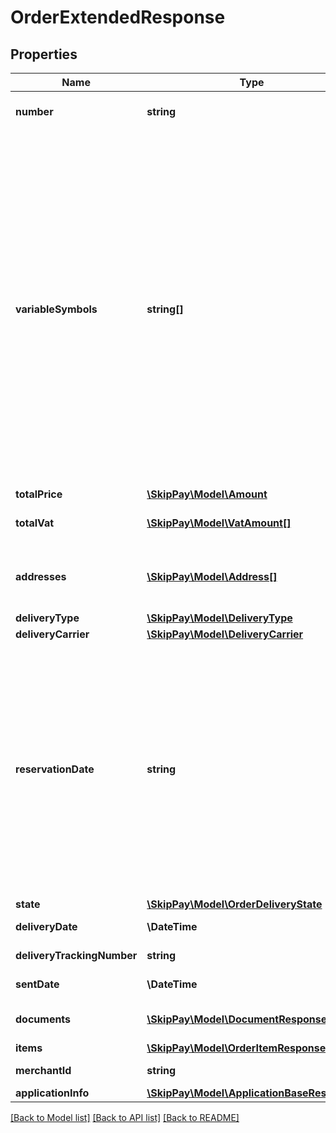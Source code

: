 # OrderExtendedResponse

## Properties

Name | Type | Description | Notes
------------ | ------------- | ------------- | -------------
**number** | **string** | Order number (internal for e-shop) |
**variableSymbols** | **string[]** | Variable symbols for pairing. First symbol in array is used for making the payment to your account (if not specified later in &#x60;Mark order items as sent&#x60; or &#x60;Mark order items as delivered&#x60;) or we expect you make payment on our account with this symbol (if not specified later in &#x60;Mark order items as returned&#x60; operation). Strings must contain only numbers, maximum length is 10 characters (digits). | [optional]
**totalPrice** | [**\SkipPay\Model\Amount**](Amount.md) |  |
**totalVat** | [**\SkipPay\Model\VatAmount[]**](VatAmount.md) | Total VAT amounts split by their VAT rates. |
**addresses** | [**\SkipPay\Model\Address[]**](Address.md) | Addresses. Only &#x60;BILLING&#x60; and &#x60;DELIVERY&#x60; types are allowed. | [optional]
**deliveryType** | [**\SkipPay\Model\DeliveryType**](DeliveryType.md) |  | [optional]
**deliveryCarrier** | [**\SkipPay\Model\DeliveryCarrier**](DeliveryCarrier.md) |  | [optional]
**reservationDate** | **string** | Date and time until order is reserved.  Until &#39;reservationDate&#39; Skip Pay will try to notify partner with Application notification about approval or rejection.  After this date and time, e-shop does not guarantee items availability (if application processing is longer, it may endanger order fullfillment). | [optional]
**state** | [**\SkipPay\Model\OrderDeliveryState**](OrderDeliveryState.md) |  |
**deliveryDate** | **\DateTime** | Date and time of delivery |
**deliveryTrackingNumber** | **string** | Delivery tracking number |
**sentDate** | **\DateTime** | Date and time of order shipping |
**documents** | [**\SkipPay\Model\DocumentResponse[]**](DocumentResponse.md) | Attached documents (invoices etc.) | [optional]
**items** | [**\SkipPay\Model\OrderItemResponse[]**](OrderItemResponse.md) | Order items |
**merchantId** | **string** | Merchant identification |
**applicationInfo** | [**\SkipPay\Model\ApplicationBaseResponse**](ApplicationBaseResponse.md) |  |

[[Back to Model list]](../../README.md#models) [[Back to API list]](../../README.md#endpoints) [[Back to README]](../../README.md)
